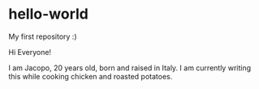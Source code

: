 # hello-world
My first repository :)

Hi Everyone!

I am Jacopo, 20 years old, born and raised in Italy. I am currently writing this while cooking chicken and roasted potatoes.
